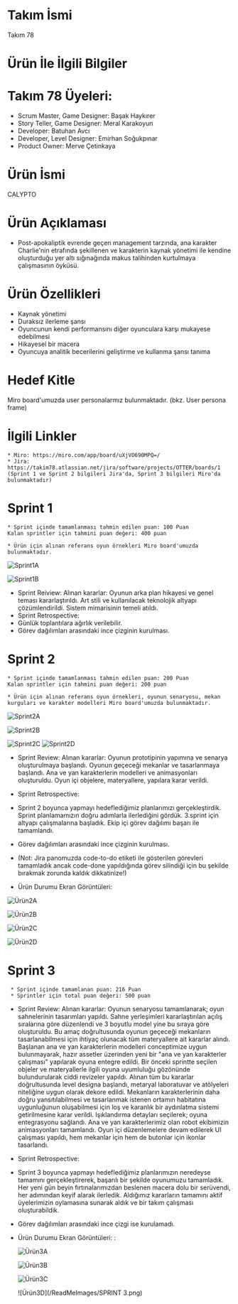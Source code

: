# Takım İsmi
Takım 78

# Ürün İle İlgili Bilgiler
# Takım 78 Üyeleri:
  * Scrum Master, Game Designer: Başak Haykırer
  * Story Teller, Game Designer: Meral Karakoyun
  * Developer: Batuhan Avcı
  * Developer, Level Designer: Emirhan Soğukpınar
  * Product Owner: Merve Çetinkaya

# Ürün İsmi
CALYPTO 

# Ürün Açıklaması
  * Post-apokaliptik evrende geçen management tarzında, ana karakter Charlie'nin etrafında şekillenen ve karakterin kaynak yönetimi ile kendine oluşturduğu yer altı sığınağında makus talihinden kurtulmaya çalışmasının öyküsü.

# Ürün Özellikleri
  * Kaynak yönetimi
  * Duraksız ilerleme şansı
  * Oyuncunun kendi performansını diğer oyunculara karşı mukayese edebilmesi
  * Hikayesel bir macera
  * Oyuncuya analitik becerilerini geliştirme ve kullanma şansı tanıma


# Hedef Kitle
  Miro board'umuzda user personalarmız bulunmaktadır. (bkz. User persona frame)

# İlgili Linkler
    * Miro: https://miro.com/app/board/uXjVO690MPQ=/
    * Jira: https://takim78.atlassian.net/jira/software/projects/OTTER/boards/1 (Sprint 1 ve Sprint 2 bilgileri Jira'da, Sprint 3 bilgileri Miro'da bulunmaktadır)

# Sprint 1
    * Sprint içinde tamamlanması tahmin edilen puan: 100 Puan
    Kalan sprintler için tahmini puan değeri: 400 puan

    * Ürün için alınan referans oyun örnekleri Miro board'umuzda bulunmaktadır.
    
 ![Sprint1A](/ReadMeImages/hub1.png)
 
 ![Sprint1B](/ReadMeImages/hub2.png)
 
  * Sprint Reiview: Alınan kararlar: Oyunun arka plan hikayesi ve genel teması kararlaştırıldı. Art stili ve kullanılacak teknolojik altyapı çözümlendirildi. Sistem mimarisinin temeli atıldı.
  * Sprint Retrospective:
  * Günlük toplantılara ağırlık verilebilir.
  * Görev dağılımları arasındaki ince çizginin kurulması.
# Sprint 2
    * Sprint içinde tamamlanması tahmin edilen puan: 200 Puan
    Kalan sprintler için tahmini puan değeri: 200 puan

    * Ürün için alınan referans oyun örnekleri, oyunun senaryosu, mekan kurguları ve karakter modelleri Miro board'umuzda bulunmaktadır.
    
  ![Sprint2A](/ReadMeImages/sprint%202%20jira.jpg)
 
  ![Sprint2B](/ReadMeImages/sprint%202%20jira2.png)
  
  ![Sprint2C](/ReadMeImages/board1.png)
  ![Sprint2D](/ReadMeImages/board2.png)
 
  * Sprint Review: Alınan kararlar: Oyunun prototipinin yapımına ve senarya oluşturulmaya başlandı. Oyunun geçeceği mekanlar ve tasarlanmaya başlandı. Ana   ve yan karakterlerin modelleri ve animasyonları oluşturuldu. Oyun içi objelere, materyallere, yapılara karar verildi.
  * Sprint Retrospective:
  * Sprint 2 boyunca yapmayı hedeflediğimiz planlarımızı gerçekleştirdik. Sprint planlamamızın doğru adımlarla ilerlediğini gördük. 3.sprint için           altyapı   çalışmalarına başladık. Ekip içi görev dağılımı başarı ile tamamlandı.
  * Görev dağılımları arasındaki ince çizginin kurulması.

  * (Not: Jira panomuzda code-to-do etiketi ile gösterilen görevleri tamamladık ancak code-done yapıldığında görev silindiği için bu şekilde bırakmak         zorunda kaldık dikkatinize!)

  * Ürün Durumu Ekran Görüntüleri:
  
  ![Ürün2A](/ReadMeImages/product0.jpg)
 
  ![Ürün2B](/ReadMeImages/product1.png)
  
  ![Ürün2C](/ReadMeImages/product2.png)
  
  ![Ürün2D](/ReadMeImages/product3.png)
  
 
 
 # Sprint 3
     * Sprint içinde tamamlanan puan: 216 Puan
     * Sprintler için total puan değeri: 500 puan
     
   * Sprint Review: Alınan kararlar: Oyunun senaryosu tamamlanarak; oyun sahnelerinin tasarımları yapıldı. Sahne yerleşimleri kararlaştırılan açılış sıralarına göre düzenlendi ve 3 boyutlu model yine bu sıraya göre oluşturuldu. Bu amaç doğrultusunda oyunun geçeceği mekanların tasarlanabilmesi için ihtiyaç olunacak tüm materyallere ait kararlar alındı. Başlanan ana ve yan karakterlerin modelleri conceptimize uygun bulunmayarak, hazır assetler üzerinden yeni bir "ana ve yan karakterler çalışması" yapılarak oyuna entegre edildi. Bir önceki sprintte seçilen objeler ve materyallerle ilgili oyuna uyumluluğu gözönünde bulundurularak ciddi revizeler yapıldı. Alınan tüm bu kararlar doğrultusunda level designa başlandı, metaryal laboratuvar ve atölyeleri niteliğine uygun olarak dekore edildi. Mekanların karakterlerinin daha doğru yansıtılabilmesi ve tasarlanmak istenen ortamın habitatına uygunluğunun oluşabilmesi için loş ve karanlık bir aydınlatma sistemi getirilmesine karar verildi. Işıklandırma detayları seçilerek; oyuna entegrasyonu sağlandı. Ana ve yan karakterlerimiz olan robot ekibimizin animasyonları tamamlandı. Oyun içi düzenlemelere devam edilerek UI çalışması yapıldı, hem mekanlar için hem de butonlar için ikonlar tasarlandı. 
     
   * Sprint Retrospective:
   * Sprint 3 boyunca yapmayı hedeflediğimiz planlarımızın neredeyse tamamını gerçekleştirerek, başarılı bir şekilde oyunumuzu tamamladık. Her yeni gün beyin fırtınalarımızdan beslenen macera dolu bir serüvendi, her adımından keyif alarak ilerledik. Aldığımız kararların tamamını aktif üyelerimizin oylamasına sunarak aldık ve bir takım çalışması oluşturabildik.
   * Görev dağılımları arasındaki ince çizgi ise kurulamadı.

* Ürün Durumu Ekran Görüntüleri:
  :
  
  ![Ürün3A](/ReadMeImages/hubi1.png)
 
  ![Ürün3B](/ReadMeImages/hubi2.png)
  
  ![Ürün3C](/ReadMeImages/hubi3.png)

  ![Ürün3D](/ReadMeImages/SPRINT 3.png)
